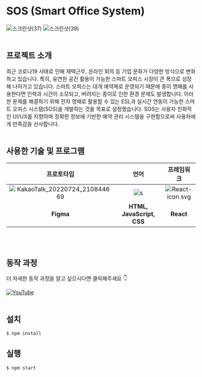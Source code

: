 # SOS (Smart Office System)
![스크린샷(37)](https://user-images.githubusercontent.com/65504940/180645194-ee264ef5-c4ad-43e3-86f4-5deead515c71.png)
![스크린샷(39)](https://user-images.githubusercontent.com/65504940/180645349-3fceaf26-63b0-469e-9429-12be142d39c0.png)
<br>
<br>
## 프로젝트 소개
최근 코로나19 사태로 인해 재택근무, 온라인 회의 등 기업 문화가 다양한 방식으로 변화하고 있습니다. 특히, 유연한 공간 활용이 가능한 스마트 오피스 시장이 큰 폭으로 성장해 나아가고 있습니다. 스마트 오피스는 대개 예약제로 운영되기 때문에 종이 명패를 사용한다면 인력과 시간이 소모되고, 버려지는 종이로 인한 환경 문제도 발생합니다. 이러한 문제를 해결하기 위해 전자 명패로 활용할 수 있는 ESL과 실시간 연동이 가능한 스마트 오피스 시스템(SOS)을 개발하는 것을 목표로 설정했습니다. SOS는 사용자 친화적인 UI/UX를 지향하며 정확한 정보에 기반한 예약 관리 시스템을 구현함으로써 사용자에게 만족감을 선사합니다.
<br>
<br>
## 사용한 기술 및 프로그램


|                  프로토타입                   |                     언어                     |                   프레임워크                    |
| :-------------------------------------------: | :------------------------------------------: | :---------------------------------------------: |
| ![KakaoTalk_20220724_210844669](https://user-images.githubusercontent.com/65504940/180646437-8289992f-78ba-4c06-ab75-1c47b071031d.jpg) | ![s](https://user-images.githubusercontent.com/65504940/180646898-266ddb80-4e3d-4583-992e-2557c04e7a85.jpeg) | ![React-icon svg](https://user-images.githubusercontent.com/65504940/180646740-1fa00e62-72c2-400b-9215-defe0d058f60.png)|
|                   **Figma**                   |                   **HTML, JavaScript, CSS**                   |                   **React**                   |

<br>
<br>

## 동작 과정
더 자세한 동작 과정을 알고 싶으시다면 클릭해주세요 👇

[![YouTube](https://img.youtube.com/vi/YBxEm7mVuEE/0.jpg)](https://www.youtube.com/watch?v=YBxEm7mVuEE)
<br>
<br>
## 설치

```bash
$ npm install
```

## 실행

```bash
$ npm start
```

